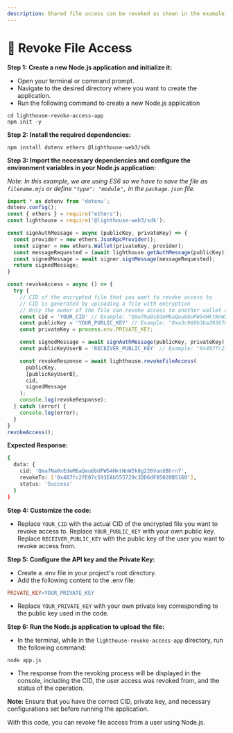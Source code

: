 ```yaml
---
description: Shared file access can be revoked as shown in the example below
---
```


# 🚫 Revoke File Access

**Step 1:** **Create a new Node.js application and initialize it:**

* Open your terminal or command prompt.
* Navigate to the desired directory where you want to create the application.
* Run the following command to create a new Node.js application

```shell
cd lighthouse-revoke-access-app
npm init -y
```

**Step 2:** **Install the required dependencies:**

```shell
npm install dotenv ethers @lighthouse-web3/sdk
```

**Step 3:** **Import the necessary dependencies and configure the environment variables in your Node.js application:**

_Note: In this example, we are using ES6 so we have to save the file as `filename.mjs` or define `"type": "module",` in the `package.json` file._

```javascript
import * as dotenv from 'dotenv';
dotenv.config();
const { ethers } = require("ethers");
const lighthouse = require('@lighthouse-web3/sdk');

const signAuthMessage = async (publicKey, privateKey) => {
  const provider = new ethers.JsonRpcProvider();
  const signer = new ethers.Wallet(privateKey, provider);
  const messageRequested = (await lighthouse.getAuthMessage(publicKey)).data.message;
  const signedMessage = await signer.signMessage(messageRequested);
  return signedMessage;
}

const revokeAccess = async () => {
  try {
    // CID of the encrypted file that you want to revoke access to
    // CID is generated by uploading a file with encryption
    // Only the owner of the file can revoke access to another wallet address
    const cid = 'YOUR_CID' // Example: "Qma7Na9sEdeM6aQeu6bUFW54HktNnW2k8g226VunXBhrn7";
    const publicKey = 'YOUR_PUBLIC_KEY' // Example: "0xa3c960b3ba29367ecbcaf1430452c6cd7516f588";
    const privateKey = process.env.PRIVATE_KEY;

    const signedMessage = await signAuthMessage(publicKey, privateKey);
    const publicKeyUserB = 'RECEIVER_PUBLIC_KEY' // Example: "0x487fc2fE07c593EAb555729c3DD6dF85020B5160";

    const revokeResponse = await lighthouse.revokeFileAccess(
      publicKey,
      [publicKeyUserB],
      cid,
      signedMessage
    );
    console.log(revokeResponse);
  } catch (error) {
    console.log(error);
  }
}
revokeAccess();
```

**Expected Response:**

```bash
{
  data: {
    cid: 'Qma7Na9sEdeM6aQeu6bUFW54HktNnW2k8g226VunXBhrn7',
    revokeTo: ['0x487fc2fE07c593EAb555729c3DD6dF85020B5160'],
    status: 'Success'
  }
}
```

**Step 4:** **Customize the code:**

* Replace `YOUR_CID` with the actual CID of the encrypted file you want to revoke access to. Replace `YOUR_PUBLIC_KEY` with your own public key. Replace `RECEIVER_PUBLIC_KEY` with the public key of the user you want to revoke access from.

**Step 5:** **Configure the API key and the Private Key:**

* Create a .env file in your project's root directory.
* Add the following content to the .env file:

```makefile
PRIVATE_KEY=YOUR_PRIVATE_KEY
```

* Replace `YOUR_PRIVATE_KEY` with your own private key corresponding to the public key used in the code.

**Step 6:** **Run the Node.js application to upload the file:**

* In the terminal, while in the `lighthouse-revoke-access-app` directory, run the following command:

```shell
node app.js
```

* The response from the revoking process will be displayed in the console, including the CID, the user access was revoked from, and the status of the operation.

**Note:** Ensure that you have the correct CID, private key, and necessary configurations set before running the application.

With this code, you can revoke file access from a user using Node.js.
